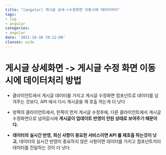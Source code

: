 ```yaml
---
title: "[angular] 게시글 상세->수정화면 이동시에 데이터처리"
tags:
- log
- angular
categories:
- angular
date: '2021-10-10 19:12:00'
classes: wide
---
```


# 게시글 상세화면 -> 게시글 수정 화면 이동시에 데이터처리 방법
- 클라이언트에서 게시글 데이터를 가지고 게시글 수정화면 컴포넌트로 데이터를 넘겨주는 것보다, API 에서 다시 게시글을 재 호출 하는게 더 낫다


- 양쪽의 클라이언트에서, 한쪽이 먼저 게시글 수정후에, 다른 클라이언트에서 게시글 수정화면으로 넘어갈시에 **게시글이 업데이트 반영이 안된 상태로 보여주기 때문이다.**


- **데이터의 실시간 반영, 최신 사항이 중요한 서비스이면 API 를 재호출 하는것이 낫고**, 데이터의 실시간 반영이 중요하지 않은 사항이면 데이터를 가지고 컴포넌트끼리 데이터를 전달하는 것이 더 낫다.